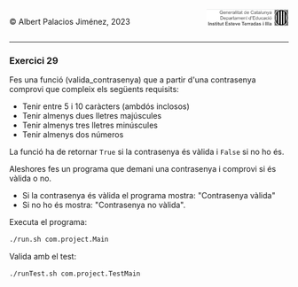 <div style="display: flex; width: 100%;">
    <div style="flex: 1; padding: 0px;">
        <p>© Albert Palacios Jiménez, 2023</p>
    </div>
    <div style="flex: 1; padding: 0px; text-align: right;">
        <img src="../../assets/ieti.png" height="32" alt="Logo de IETI" style="max-height: 32px;">
    </div>
</div>
<hr/>

### Exercici 29

Fes una funció (valida_contrasenya) que a partir d'una contrasenya comprovi que compleix els següents requisits:

* Tenir entre 5 i 10 caràcters (ambdós inclosos)
* Tenir almenys dues lletres majúscules
* Tenir almenys tres lletres minúscules
* Tenir almenys dos números

La funció ha de retornar `True` si la contrasenya és vàlida i `False` si no ho és.


Aleshores fes un programa que demani una contrasenya i comprovi si és vàlida o no.

* Si la contrasenya és vàlida el programa mostra: "Contrasenya vàlida"
* Si no ho és mostra: "Contrasenya no vàlida".

Executa el programa:
```bash
./run.sh com.project.Main
```

Valida amb el test:
```bash
./runTest.sh com.project.TestMain
```